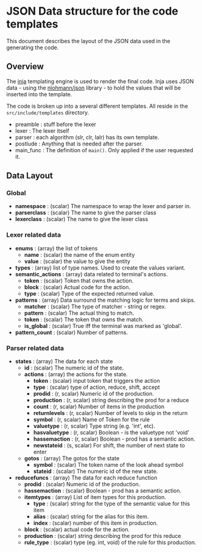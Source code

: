 # JSON Data structure for the code templates

This document describes the layout of the JSON data used in the generating the code.

## Overview

The [inja](https://pantor.github.io/inja/) templating engine is used to render
the final code. Inja uses JSON data - using the
[nlohmann/json](https://github.com/nlohmann/json) library - to hold the values
that will be inserted into the template.

The code is broken up into a several different templates. All reside in the
`src/include/templates` directory.

- preamble  : stuff before the lexer
- lexer     : The lexer itself
- parser    : each algorithm (slr, clr, lalr) has its own template.
- postlude  : Anything that is needed after the parser.
- main_func : The definition of `main()`. Only applied if the user requested it.

## Data Layout

### Global

- **namespace** : (scalar) The namespace to wrap the lexer and parser in.
- **parserclass** : (scalar) The name to give the parser class
- **lexerclass**  : (scalar) The name to give the lexer class

### Lexer related data

- **enums** : (array) the list of tokens
    - **name**  : (scalar) the name of the enum entity
    - **value** : (scalar) the value to give the entity
- **types** : (array) list of type names. Used to create the values variant.
- **semantic_actions** : (array) data related to terminal's actions.
    - **token** : (scalar) Token that owns the action.
    - **block** : (scalar) Actual code for the action.
    - **type**  : (scalar) Type of the expected returned value.
- **patterns** : (array) Data surround the matching logic for terms and skips.
    - **matcher** : (scalar) The type of matcher - string or regex.
    - **pattern** : (scalar) The actual thing to match.
    - **token**   : (scalar) The token that owns the match.
    - **is_global** : (scalar) True iff the terminal was marked as 'global'.
- **pattern_count** : (scalar) Number of patterns.

### Parser related data

- **states** : (array) The data for each state
  - **id** : (scalar) The numeric id of the state.
  - **actions** : (array) the actions for the state.
      - **token**        : (scalar) input token that triggers the action
      - **type**         : (scalar) type of action, reduce, shift, accept
      - **prodid**       : (r, scalar) Numeric id of the production.
      - **production**   : (r, scalar) string describing the prod for a reduce
      - **count**        : (r, scalar) Number of items in the production
      - **returnlevels** : (r, scalar) Number of levels to skip in the return
      - **symbol**       : (r, scalar) Name of Token for the rule
      - **valuetype**    : (r, scalar) Type string (e.g. 'int', etc).
      - **hasvaluetype** : (r, scalar) Boolean - is the valuetype not 'void'
      - **hassemaction** : (r, scalar) Boolean - prod has a semantic action.
      - **newstateid**   : (s, scalar) For shift, the number of next state to enter
  - **gotos** : (array) The gotos for the state
      - **symbol**  : (scalar) The token name of the look ahead symbol
      - **stateid** : (scalar) The numeric id of the new state.
- **reducefuncs** : (array) The data for each reduce function
    - **prodid**     : (scalar) Numeric id of the production.
    - **hassemaction** : (scalar) Boolean - prod has a semantic action.
    - **itemtypes**  : (array) List of item types for this production.
        - **type**  : (scalar) string for the type of the semantic value for
            this item
        - **alias** : (scalar) string for the alias for this item.
        - **index** : (scalar) number of this item in production.
    - **block**      : (scalar) actual code for the action.
    - **production** : (scalar) string describing the prod for this reduce
    - **rule_type**  : (scalar) type (eg. int, void) of the rule for this production.
